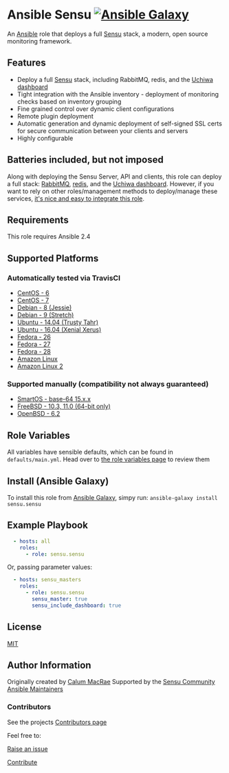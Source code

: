 # Ansible Sensu [![Ansible Galaxy](https://img.shields.io/badge/galaxy-sensu.sensu-660198.svg?style=flat)](https://galaxy.ansible.com/sensu/sensu/)
An [Ansible](https://ansible.com) role that deploys a full [Sensu](https://sensuapp.org) stack, a modern, open source monitoring framework.

## Features
- Deploy a full [Sensu](https://sensu.io) stack, including RabbitMQ, redis, and the [Uchiwa dashboard](https://uchiwa.io/)
- Tight integration with the Ansible inventory - deployment of monitoring checks based on inventory grouping
- Fine grained control over dynamic client configurations
- Remote plugin deployment
- Automatic generation and dynamic deployment of self-signed SSL certs for secure communication between your clients and servers
- Highly configurable

## Batteries included, but not imposed
Along with deploying the Sensu Server, API and clients, this role can deploy a full stack: [RabbitMQ](https://www.rabbitmq.com/), [redis](https://redis.io), and the [Uchiwa dashboard](https://uchiwa.io/).
However, if you want to rely on other roles/management methods to deploy/manage these services, [it's nice and easy to integrate this role](integration/).

## Requirements
This role requires Ansible 2.4

## Supported Platforms
### Automatically tested via TravisCI

- [CentOS - 6](https://wiki.centos.org/Manuals/ReleaseNotes/CentOS6.9)
- [CentOS - 7](https://wiki.centos.org/Manuals/ReleaseNotes/CentOS7)
- [Debian - 8 (Jessie)](https://wiki.debian.org/DebianJessie)
- [Debian - 9 (Stretch)](https://wiki.debian.org/DebianStretch)
- [Ubuntu - 14.04 (Trusty Tahr)](http://releases.ubuntu.com/14.04/)
- [Ubuntu - 16.04 (Xenial Xerus)](http://releases.ubuntu.com/16.04/)
- [Fedora - 26](https://docs.fedoraproject.org/f26/release-notes/)
- [Fedora - 27](https://docs.fedoraproject.org/f27/release-notes/)
- [Fedora - 28](https://docs.fedoraproject.org/f28/release-notes/)
- [Amazon Linux](https://aws.amazon.com/amazon-linux-ami/)
- [Amazon Linux 2](https://aws.amazon.com/amazon-linux-2/)

### Supported manually (compatibility not always guaranteed)
- [SmartOS - base-64 15.x.x](https://docs.joyent.com/images/smartos/base#version-15xx)
- [FreeBSD - 10.3, 11.0 (64-bit only)](https://www.freebsd.org/releases/10.2R/relnotes.html)
- [OpenBSD - 6.2](https://www.openbsd.org/62.html)

## Role Variables
All variables have sensible defaults, which can be found in `defaults/main.yml`.
Head over to [the role variables page](role_variables.md) to review them

## Install (Ansible Galaxy)
To install this role from [Ansible Galaxy](https://galaxy.ansible.com), simpy run:
`ansible-galaxy install sensu.sensu`

## Example Playbook

``` yaml
  - hosts: all
    roles:
      - role: sensu.sensu
```
Or, passing parameter values:

``` yaml
  - hosts: sensu_masters
    roles:
      - role: sensu.sensu
        sensu_master: true
        sensu_include_dashboard: true 
```

License
-------
[MIT](license.md)

Author Information
------------------
Originally created by [Calum MacRae](http://cmacr.ae)
Supported by the [Sensu Community Ansible Maintainers](https://github.com/sensu-plugins/community/#maintained-areas)

### Contributors
See the projects [Contributors page](https://github.com/sensu/sensu-ansible/graphs/contributors)

Feel free to:

[Raise an issue](https://github.com/sensu/sensu-ansible/issues)

[Contribute](https://github.com/sensu/sensu-ansible/pulls)
